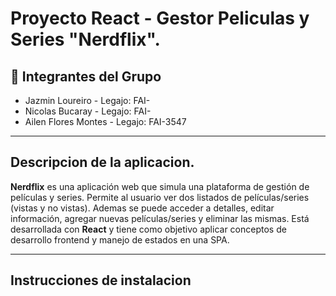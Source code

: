 # Proyecto React - Gestor Peliculas y Series "Nerdflix".

## 👥 Integrantes del Grupo

- Jazmin Loureiro - Legajo: FAI-
- Nicolas Bucaray - Legajo: FAI-
- Ailen Flores Montes - Legajo: FAI-3547 

------------------------------------------------

## Descripcion de la aplicacion.

**Nerdflix** es una aplicación web que simula una plataforma de gestión de películas y series. Permite al usuario ver dos listados de películas/series (vistas y no vistas). Ademas se puede acceder a detalles, editar información, agregar nuevas películas/series y eliminar las mismas. Está desarrollada con **React** y tiene como objetivo aplicar conceptos de desarrollo frontend y manejo de estados en una SPA.

---

## Instrucciones de instalacion
